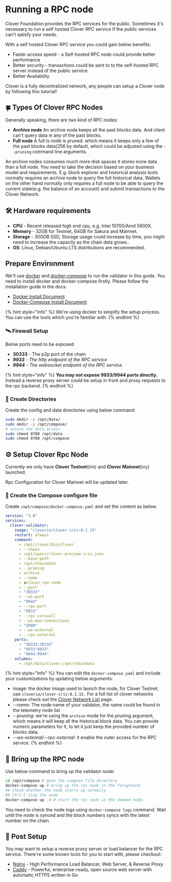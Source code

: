 # Running a RPC node

Clover Foundation provides the RPC services for the public. Sometimes it's necessary to run a self hosted Clover RPC service if the public services can't satisfy your needs. 

With a self hosted Clover RPC service you could gain below benefits:

* Faster access speed - a Self-hosted RPC node could provide better performance
* Better security - transactions could be sent to to the self-hosted RPC server instead of the public service.
* Better Availability

Clover is a fully decentralized network, any people can setup a Clover node by following this tutorial!

##  🍀 Types Of Clover RPC Nodes

Generally speaking, there are two kind of RPC nodes:

* **Archive node** An archive node keeps all the past blocks data. And client can't query data in any of the past blocks.
* **Full node** A full is node is pruned. which means it keeps only a few of the past blocks data\(256 by default, which could be adjusted using the `--pruning` command line arguments.

An archive nodes consumes much more disk spaces it stores more data than a full node. You need to take the decision based on your business model and requirements. E.g. block explorer and historical analysis tools normally requires an archive node to query the full historical data. Wallets on the other hand normally only requires a full node to be able to query the current state\(e.g. the balance of an account\) and submit transactions to the Clover Network.

## 🛠 Hardware requirements

* **CPU** - Recent released high end cpu, e.g. Intel 10700/Amd 5800X.
* **Memory** - 32GB for Testnet, 64GB for Sakura and Mainnet.
* **Storage** - 300GB SSD, Storage usage could increase by time, you might need to increase the capacity as the chain data grows..
* **OS**: Linux, Debian/Ubuntu LTS distributions are recommended.

## Prepare Environment

We'll use [docker](https://docs.docker.com/engine/) and [docker-compose](https://docs.docker.com/compose/) to run the validator in this guide. You need to install docker and docker-compose firstly.  Please follow the installation guide in the docs.

* [Docker Install Document](https://docs.docker.com/engine/install/)
* [Docker-Compose Install Document](https://docs.docker.com/compose/install/)

{% hint style="info" %}
We're using docker to simplify the setup process. You can use the tools which you're familiar with.
{% endhint %}

### 🛰 Firewall Setup

Below ports need to be exposed:

* **30333** - The p2p port of the chain
* _**9933** - The http endpoint of the RPC service_
* _**9944** - The websocket endpoint of the RPC service._

{% hint style="info" %}
**You may not expose 9933/9944 ports directly.** Instead a reverse proxy server could be setup in front and proxy requests to the rpc backend.
{% endhint %}



### 📁 Create Directories

Create the config and data directories using below command:

```bash
sudo mkdir -p /opt/data/
sudo mkdir -p /opt/compose/
# secure the data access
sudo chmod 0700 /opt/data
sudo chmod 0700 /opt/compose 
```

## ⚙ Setup Clover Rpc Node

Currently we only have **Clover Testnet**\(iris\) and **Clover Mainnet**\(ivy\) launched.

Rpc Configuration for Clover Mainnet will be updated later.

### 📝 Create the Compose configure file

Create `/opt/compose/docker-compose.yaml` and set the content as below:

```yaml
version: "3.8"
services:
  clover-validator:
    image: "cloverio/clover-iris:0.1.15"
    restart: always
    command:
      - /opt/clover/bin/clover
      - --chain 
      - /opt/specs/clover-preview-iris.json  
      - --base-path 
      - /opt/chaindata
      - --pruning
      - archive
      - --name 
      - 🍀clover-rpc-node
      - --port 
      - "30333"
      - --ws-port 
      - "9944"
      - --rpc-port 
      - "9933"
      - --rpc-cors=all
      - --ws-max-connections
      - "2000"
      - --ws-external 
      - --rpc-external
    ports:
      - "30333:30333"
      - "9933:9933"
      - "9944:9944"
    volumes:
      - /opt/data/clover:/opt/chaindata
```

{% hint style="info" %}
You can edit the `docker-compose.yaml` and include your customizations by updating below arguments:

* image: the docker image used to launch the node, for Clover Testnet, use `cloverio/clover-iris:0.1.15.` For a full list of clover networks please check out the [Clover Network List](../quick-start/clover-network-list.md) page.
* --_name_:  The node name of your validator, the name could be found in the telemetry node list
* _--pruning_: we're using the `archive` mode for the pruning argument, which means it will keep all the historical block data. You can provide numeric parameters for it, to let it just keep the provided number of blocks data.
* _--ws-extenral/--rpc-external:_ it enable the outer access for the RPC service.
{% endhint %}

## 🚀 Bring up the RPC node

Use below command to bring up the validator node:

```bash
cd /opt/compose # goto the compose file directory
docker-compose up # bring up the rpc node in the foreground
## check whether the node starts up normally
## Ctrl-C stop the node
docker-compose up -d # start the rpc node in the daemon mode.
```

You need to check the node logs using `docker-compose logs`  command. Wait until the node is synced and the block numbers syncs with the latest number on the chain.

## 📡 Post Setup

You may want to setup a reverse proxy server or load balancer for the RPC service. There're some known tools for you to start with, please checkout:

* [Nginx](https://www.nginx.com/) - High Performance Load Balancer, Web Server, & Reverse Proxy
* [Caddy](https://caddyserver.com/) -  Powerful, enterprise-ready, open source web server with automatic HTTPS written in Go


